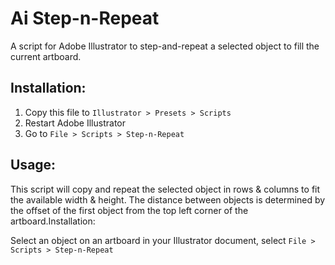 # Ai Step-n-Repeat

A script for Adobe Illustrator to step-and-repeat a selected object to fill the current artboard.

## Installation:

1. Copy this file to `Illustrator > Presets > Scripts`
2. Restart Adobe Illustrator
3. Go to `File > Scripts > Step-n-Repeat`

## Usage:

This script will copy and repeat the selected object in rows & columns
to fit the available width & height. The distance between objects is determined
by the offset of the first object from the top left corner of the artboard.Installation:

Select an object on an artboard in your Illustrator document, select `File > Scripts > Step-n-Repeat`